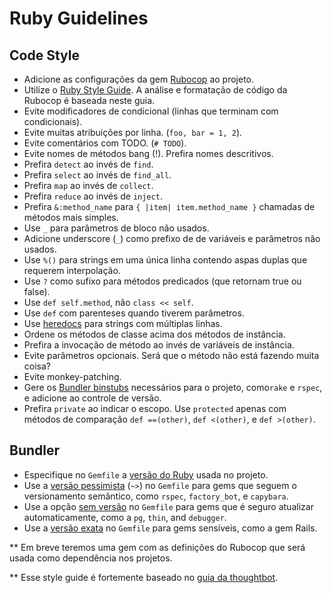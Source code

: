 # Ruby Guidelines

## Code Style

- Adicione as configurações da gem [Rubocop] ao projeto.
- Utilize o [Ruby Style Guide]. A análise e formatação de código da Rubocop é baseada neste guia.
- Evite modificadores de condicional (linhas que terminam com condicionais).
- Evite muitas atribuições por linha. (`foo, bar = 1, 2`).
- Evite comentários com TODO. (`# TODO`).
- Evite nomes de métodos bang (!). Prefira nomes descritivos.
- Prefira `detect` ao invés de `find`.
- Prefira `select` ao invés de `find_all`.
- Prefira `map` ao invés de `collect`.
- Prefira `reduce` ao invés de `inject`.
- Prefira `&:method_name` para `{ |item| item.method_name }` chamadas de métodos mais simples.
- Use `_` para parâmetros de bloco não usados.
- Adicione underscore (`_`) como prefixo de de variáveis e parâmetros não usados.
- Use `%()` para strings em uma única linha contendo aspas duplas que requerem interpolação.
- Use `?` como sufixo para métodos predicados (que retornam true ou false).
- Use `def self.method`, não `class << self`.
- Use `def` com parenteses quando tiverem parâmetros.
- Use [heredocs] para strings com múltiplas linhas.
- Ordene os métodos de classe acima dos métodos de instância.
- Prefira a invocação de método ao invés de variáveis ​​de instância.
- Evite parâmetros opcionais. Será que o método não está fazendo muita coisa?
- Evite monkey-patching.
- Gere os [Bundler binstubs] necessários para o projeto, como`rake` e
  `rspec`, e adicione ao controle de versão.
- Prefira `private` ao indicar o escopo. Use `protected` apenas com métodos de comparação `def ==(other)`, `def <(other)`, e `def >(other)`.

[Rubocop]: ../packages/ruby/.rubocop.yml
[Ruby Style Guide]: https://rubystyle.guide/
[heredocs]: https://www.rubyguides.com/2018/11/ruby-heredoc/
[Bundler binstubs]: https://github.com/sstephenson/rbenv/wiki/Understanding-binstubs

## Bundler

- Especifique no `Gemfile` a [versão do Ruby] usada no projeto.
- Use a [versão pessimista] (`~>`) no `Gemfile` para gems que seguem o versionamento semântico, como `rspec`, `factory_bot`, e `capybara`.
- Use a opção [sem versão] no `Gemfile` para gems que é seguro atualizar automaticamente, como a `pg`, `thin`, and `debugger`.
- Use a [versão exata] no `Gemfile` para gems sensíveis, como a gem Rails.

[versão do Ruby]: http://bundler.io/v1.3/gemfile_ruby.html
[versão exata]: http://robots.thoughtbot.com/post/35717411108/a-healthy-bundle
[versão pessimista]: http://robots.thoughtbot.com/post/35717411108/a-healthy-bundle
[sem versão]: http://robots.thoughtbot.com/post/35717411108/a-healthy-bundle

** Em breve teremos uma gem com as definições do Rubocop que será usada como dependência nos projetos.

** Esse style guide é fortemente baseado no [guia da thoughtbot].

[guia da thoughtbot]: https://github.com/thoughtbot/guides/blob/main/ruby/README.md